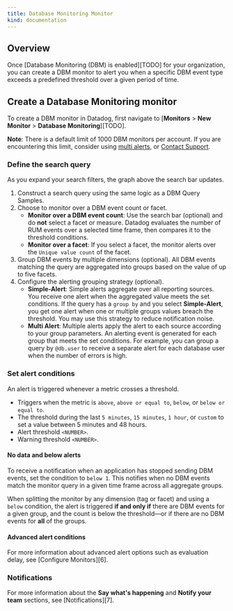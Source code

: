 ```yaml
---
title: Database Monitoring Monitor
kind: documentation
---
```



## Overview

Once [Database Monitoring (DBM) is enabled][TODO] for your organization, you can create a DBM monitor to alert you when a specific DBM event type exceeds a predefined threshold over a given period of time.

## Create a Database Monitoring monitor

To create a DBM monitor in Datadog, first navigate to [**Monitors** > **New Monitor** > **Database Monitoring**][TODO].

<div class="alert alert-info"><strong>Note</strong>: There is a default limit of 1000 DBM monitors per account. If you are encountering this limit, consider using <a href="/monitors/create/configuration/?tab=thresholdalert#alert-grouping">multi alerts</a>, or <a href="/help/">Contact Support</a>.</div>

### Define the search query

As you expand your search filters, the graph above the search bar updates.

1. Construct a search query using the same logic as a DBM Query Samples.
2. Choose to monitor over a DBM event count or facet.
    * **Monitor over a DBM event count**: Use the search bar (optional) and do **not** select a facet or measure. Datadog evaluates the number of RUM events over a selected time frame, then compares it to the threshold conditions.
    * **Monitor over a facet**: If you select a facet, the monitor alerts over the `Unique value count` of the facet.
3. Group DBM events by multiple dimensions (optional). All DBM events matching the query are aggregated into groups based on the value of up to five facets.
4. Configure the alerting grouping strategy (optional).
   * **Simple-Alert**: Simple alerts aggregate over all reporting sources. You receive one alert when the aggregated value meets the set conditions. If the query has a `group by` and you select **Simple-Alert**, you get one alert when one or multiple groups values breach the threshold. You may use this strategy to reduce notification noise.
   * **Multi Alert**: Multiple alerts apply the alert to each source according to your group parameters. An alerting event is generated for each group that meets the set conditions. For example, you can group a query by `@db.user` to receive a separate alert for each database user when the number of errors is high.

### Set alert conditions

An alert is triggered whenever a metric crosses a threshold.

* Triggers when the metric is `above`, `above or equal to`, `below`, or `below or equal to`.
* The threshold during the last `5 minutes`, `15 minutes`, `1 hour`, or `custom` to set a value between 5 minutes and 48 hours.
* Alert threshold `<NUMBER>`.
* Warning threshold `<NUMBER>`.

#### No data and below alerts

To receive a notification when an application has stopped sending DBM events, set the condition to `below 1`. This notifies when no DBM events match the monitor query in a given time frame across all aggregate groups.

When splitting the monitor by any dimension (tag or facet) and using a `below` condition, the alert is triggered **if and only if** there are DBM events for a given group, and the count is below the threshold—or if there are no DBM events for **all** of the groups.

#### Advanced alert conditions

For more information about advanced alert options such as evaluation delay, see [Configure Monitors][6].

### Notifications

For more information about the **Say what's happening** and **Notify your team** sections, see [Notifications][7].
